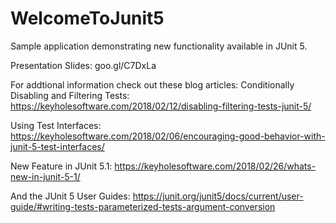 # WelcomeToJunit5

Sample application demonstrating new functionality available in JUnit 5. 

Presentation Slides: goo.gl/C7DxLa


For addtional information check out these blog articles:
Conditionally Disabling and Filtering Tests: https://keyholesoftware.com/2018/02/12/disabling-filtering-tests-junit-5/

Using Test Interfaces: https://keyholesoftware.com/2018/02/06/encouraging-good-behavior-with-junit-5-test-interfaces/

New Feature in JUnit 5.1: https://keyholesoftware.com/2018/02/26/whats-new-in-junit-5-1/

And the JUnit 5 User Guides: 
https://junit.org/junit5/docs/current/user-guide/#writing-tests-parameterized-tests-argument-conversion

